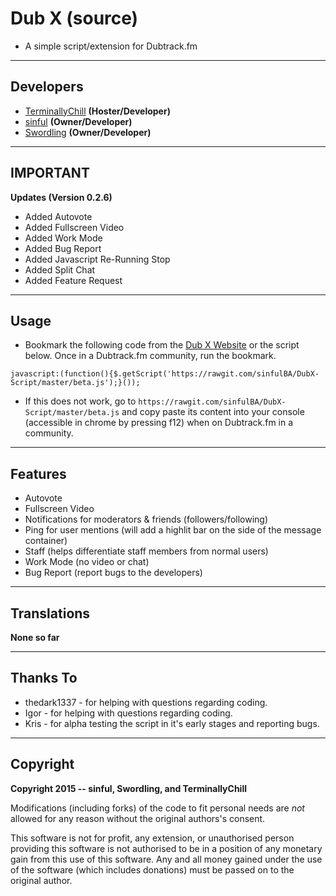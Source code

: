 # Dub X (source)
- A simple script/extension for Dubtrack.fm

-------------
Developers
---
 - [TerminallyChill](https://github.com/JBader89) __(Hoster/Developer)__
 - [sinful](https://github.com/sinfulBA) __(Owner/Developer)__
 - [Swordling](https://github.com/swordling) __(Owner/Developer)__

-----------------
IMPORTANT
---

__Updates (Version 0.2.6)__

- Added Autovote
- Added Fullscreen Video
- Added Work Mode
- Added Bug Report
- Added Javascript Re-Running Stop
- Added Split Chat
- Added Feature Request

-----------------
Usage
---

* Bookmark the following code from the [Dub X Website](http://dubx.net) or the script below. Once in a Dubtrack.fm community, run the bookmark.

```
javascript:(function(){$.getScript('https://rawgit.com/sinfulBA/DubX-Script/master/beta.js');}());
```

* If this does not work, go to `https://rawgit.com/sinfulBA/DubX-Script/master/beta.js` and copy paste its content into your console (accessible in chrome by pressing f12) when on Dubtrack.fm in a community.

-----------------
Features
---

- Autovote
- Fullscreen Video
- Notifications for moderators & friends (followers/following)
- Ping for user mentions (will add a highlit bar on the side of the message container)
- Staff (helps differentiate staff members from normal users)
- Work Mode (no video or chat)
- Bug Report (report bugs to the developers)

-----------------
Translations
---

**None so far**

-----------------
Thanks To
---
- thedark1337 - for helping with questions regarding coding.
- Igor - for helping with questions regarding coding.
- Kris - for alpha testing the script in it's early stages and reporting bugs.

-----------------
Copyright
---

**Copyright 2015 -- sinful, Swordling, and TerminallyChill**

Modifications (including forks) of the code to fit personal needs are *not* allowed for any reason without the original authors's consent.

This software is not for profit, any extension, or unauthorised person providing this software is not authorised to be in a position of any monetary gain from this use of this software. Any and all money gained under the use of the software (which includes donations) must be passed on to the original author.
